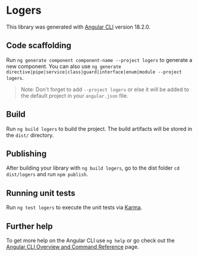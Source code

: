 # Logers

This library was generated with [Angular CLI](https://github.com/angular/angular-cli) version 18.2.0.

## Code scaffolding

Run `ng generate component component-name --project logers` to generate a new component. You can also use `ng generate directive|pipe|service|class|guard|interface|enum|module --project logers`.
> Note: Don't forget to add `--project logers` or else it will be added to the default project in your `angular.json` file. 

## Build

Run `ng build logers` to build the project. The build artifacts will be stored in the `dist/` directory.

## Publishing

After building your library with `ng build logers`, go to the dist folder `cd dist/logers` and run `npm publish`.

## Running unit tests

Run `ng test logers` to execute the unit tests via [Karma](https://karma-runner.github.io).

## Further help

To get more help on the Angular CLI use `ng help` or go check out the [Angular CLI Overview and Command Reference](https://angular.dev/tools/cli) page.
